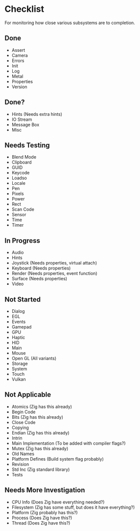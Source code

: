 # Checklist
For monitoring how close various subsystems are to completion.

## Done
* Assert
* Camera
* Errors
* Init
* Log
* Metal
* Properties
* Version

## Done?
* Hints (Needs extra hints)
* IO Stream
* Message Box
* Misc

## Needs Testing
* Blend Mode
* Clipboard
* GUID
* Keycode
* Loadso
* Locale
* Pen
* Pixels
* Power
* Rect
* Scan Code
* Sensor
* Time
* Timer

## In Progress
* Audio
* Hints
* Joystick (Needs properties, virtual attach)
* Keyboard (Needs properties)
* Render (Needs properties, event function)
* Surface (Needs properties)
* Video

## Not Started
* Dialog
* EGL
* Events
* Gamepad
* GPU
* Haptic
* HID
* Main
* Mouse
* Open GL (All variants)
* Storage
* System
* Touch
* Vulkan

## Not Applicable
* Atomics (Zig has this already)
* Begin Code
* Bits (Zig has this already)
* Close Code
* Copying
* Endian (Zig has this already)
* Intrin
* Main Implementation (To be added with compiler flags?)
* Mutex (Zig has this already)
* Old Names
* Platform Defines (Build system flag probably)
* Revision
* Std Inc (Zig standard library)
* Tests

## Needs More Investigation
* CPU Info (Does Zig have everything needed?)
* Filesystem (Zig has some stuff, but does it have everything?)
* Platform (Zig probably has this?)
* Process (Does Zig have this?)
* Thread (Does Zig have this?)
